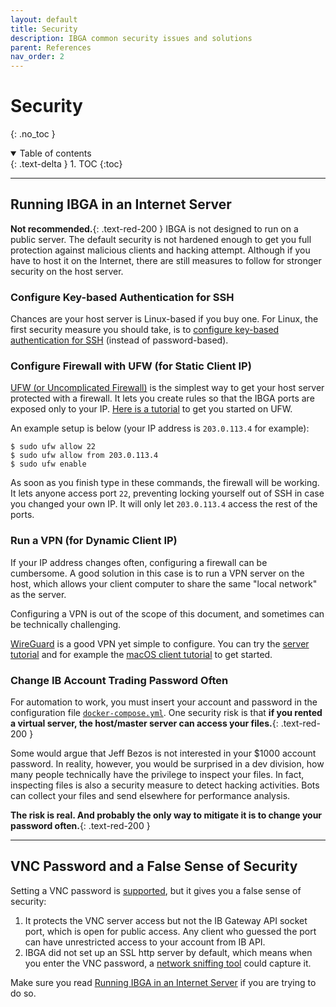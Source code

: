 ```yaml
---
layout: default
title: Security
description: IBGA common security issues and solutions
parent: References
nav_order: 2
---
```


# Security
{: .no_toc }

<details open markdown="block">
  <summary>
    Table of contents
  </summary>
  {: .text-delta }
1. TOC
{:toc}
</details>

---

## Running IBGA in an Internet Server

**Not recommended.**{: .text-red-200 } IBGA is not designed to run on a public server. The default security is not hardened enough to get you full protection against malicious clients and hacking attempt. Although if you have to host it on the Internet, there are still measures to follow for stronger security on the host server.

### Configure Key-based Authentication for SSH

Chances are your host server is Linux-based if you buy one. For Linux, the first security measure you should take, is to <a href="https://www.digitalocean.com/community/tutorials/how-to-configure-ssh-key-based-authentication-on-a-linux-server" target="_blank">configure key-based authentication for SSH</a> (instead of password-based).

### Configure Firewall with UFW (for Static Client IP)

<a href="https://en.wikipedia.org/wiki/Uncomplicated_Firewall" target="_blank">UFW (or Uncomplicated Firewall)</a> is the simplest way to get your host server protected with a firewall. It lets you create rules so that the IBGA ports are exposed only to your IP. <a href="https://www.digitalocean.com/community/tutorials/how-to-set-up-a-firewall-with-ufw-on-ubuntu-18-04" target="_blank">Here is a tutorial</a> to get you started on UFW.

An example setup is below (your IP address is `203.0.113.4` for example):

    $ sudo ufw allow 22
    $ sudo ufw allow from 203.0.113.4
    $ sudo ufw enable

As soon as you finish type in these commands, the firewall will be working. It lets anyone access port `22`, preventing locking yourself out of SSH in case you changed your own IP. It will only let `203.0.113.4` access the rest of the ports.

### Run a VPN (for Dynamic Client IP)

If your IP address changes often, configuring a firewall can be cumbersome. A good solution in this case is to run a VPN server on the host, which allows your client computer to share the same "local network" as the server.

Configuring a VPN is out of the scope of this document, and sometimes can be technically challenging.

<a href="https://www.wireguard.com/" target="_blank">WireGuard</a> is a good VPN yet simple to configure. You can try the <a href="https://wireguard.how/server/debian/" target="_blank">server tutorial</a> and for example the <a href="https://wireguard.how/client/macos/" target="_blank">macOS client tutorial</a> to get started.

### Change IB Account Trading Password Often

For automation to work, you must insert your account and password in the configuration file [`docker-compose.yml`](../getting-started/configuring.md). One security risk is that **if you rented a virtual server, the host/master server can access your files.**{: .text-red-200 }

Some would argue that Jeff Bezos is not interested in your $1000 account password. In reality, however, you would be surprised in a dev division, how many people technically have the privilege to inspect your files. In fact, inspecting files is also a security measure to detect hacking activities. Bots can collect your files and send elsewhere for performance analysis.

**The risk is real. And probably the only way to mitigate it is to change your password often.**{: .text-red-200 }

---

## VNC Password and a False Sense of Security

Setting a VNC password is [supported](config-args.md#IBGA_VNC_PASSWORD), but it gives you a false sense of security:

1. It protects the VNC server access but not the IB Gateway API socket port, which is open for public access. Any client who guessed the port can have unrestricted access to your account from IB API.
2. IBGA did not set up an SSL http server by default, which means when you enter the VNC password, a <a href="https://en.wikipedia.org/wiki/Packet_analyzer" target="_blank">network sniffing tool</a> could capture it.

Make sure you read [Running IBGA in an Internet Server](#running-ibga-in-an-internet-server) if you are trying to do so.
